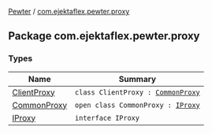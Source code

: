 [Pewter](../index.md) / [com.ejektaflex.pewter.proxy](./index.md)

## Package com.ejektaflex.pewter.proxy

### Types

| Name | Summary |
|---|---|
| [ClientProxy](-client-proxy/index.md) | `class ClientProxy : `[`CommonProxy`](-common-proxy/index.md) |
| [CommonProxy](-common-proxy/index.md) | `open class CommonProxy : `[`IProxy`](-i-proxy/index.md) |
| [IProxy](-i-proxy/index.md) | `interface IProxy` |

